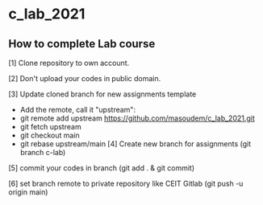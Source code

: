# c_lab_2021

## How to complete Lab course 

[1] Clone repository to own account.

[2] Don't upload your codes in public domain.

[3] Update cloned branch for new assignments template

- Add the remote, call it "upstream":
- git remote add upstream https://github.com/masoudem/c_lab_2021.git
- git fetch upstream
- git checkout main
- git rebase upstream/main
[4] Create new branch for assignments (git branch c-lab)

[5] commit your codes in branch (git add . & git commit)

[6] set branch remote to private repository like CEIT Gitlab (git push -u origin main)

